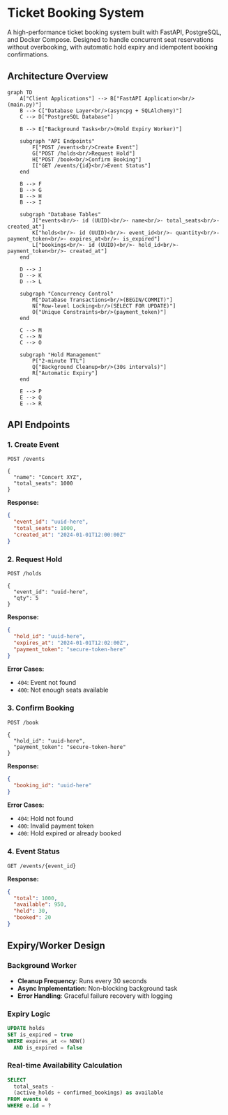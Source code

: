 # Ticket Booking System

A high-performance ticket booking system built with FastAPI, PostgreSQL, and Docker Compose. Designed to handle concurrent seat reservations without overbooking, with automatic hold expiry and idempotent booking confirmations.

## Architecture Overview

```mermaid
graph TD
    A["Client Applications"] --> B["FastAPI Application<br/>(main.py)"]
    B --> C["Database Layer<br/>(asyncpg + SQLAlchemy)"]
    C --> D["PostgreSQL Database"]
    
    B --> E["Background Tasks<br/>(Hold Expiry Worker)"]
    
    subgraph "API Endpoints"
        F["POST /events<br/>Create Event"]
        G["POST /holds<br/>Request Hold"]
        H["POST /book<br/>Confirm Booking"]
        I["GET /events/{id}<br/>Event Status"]
    end
    
    B --> F
    B --> G
    B --> H
    B --> I
    
    subgraph "Database Tables"
        J["events<br/>- id (UUID)<br/>- name<br/>- total_seats<br/>- created_at"]
        K["holds<br/>- id (UUID)<br/>- event_id<br/>- quantity<br/>- payment_token<br/>- expires_at<br/>- is_expired"]
        L["bookings<br/>- id (UUID)<br/>- hold_id<br/>- payment_token<br/>- created_at"]
    end
    
    D --> J
    D --> K
    D --> L
    
    subgraph "Concurrency Control"
        M["Database Transactions<br/>(BEGIN/COMMIT)"]
        N["Row-level Locking<br/>(SELECT FOR UPDATE)"]
        O["Unique Constraints<br/>(payment_token)"]
    end
    
    C --> M
    C --> N
    C --> O
    
    subgraph "Hold Management"
        P["2-minute TTL"]
        Q["Background Cleanup<br/>(30s intervals)"]
        R["Automatic Expiry"]
    end
    
    E --> P
    E --> Q
    E --> R
```

## API Endpoints

### 1. Create Event
```http
POST /events

{
  "name": "Concert XYZ",
  "total_seats": 1000
}
```

**Response:**
```json
{
  "event_id": "uuid-here",
  "total_seats": 1000,
  "created_at": "2024-01-01T12:00:00Z"
}
```

### 2. Request Hold
```http
POST /holds

{
  "event_id": "uuid-here",
  "qty": 5
}
```

**Response:**
```json
{
  "hold_id": "uuid-here",
  "expires_at": "2024-01-01T12:02:00Z",
  "payment_token": "secure-token-here"
}
```

**Error Cases:**
- `404`: Event not found
- `400`: Not enough seats available

### 3. Confirm Booking
```http
POST /book

{
  "hold_id": "uuid-here",
  "payment_token": "secure-token-here"
}
```

**Response:**
```json
{
  "booking_id": "uuid-here"
}
```

**Error Cases:**
- `404`: Hold not found
- `400`: Invalid payment token
- `400`: Hold expired or already booked

### 4. Event Status
```http
GET /events/{event_id}
```

**Response:**
```json
{
  "total": 1000,
  "available": 950,
  "held": 30,
  "booked": 20
}
```

## Expiry/Worker Design

### Background Worker
- **Cleanup Frequency**: Runs every 30 seconds
- **Async Implementation**: Non-blocking background task
- **Error Handling**: Graceful failure recovery with logging

### Expiry Logic
```sql
UPDATE holds 
SET is_expired = true 
WHERE expires_at <= NOW() 
  AND is_expired = false
```

### Real-time Availability Calculation
```sql
SELECT 
  total_seats - 
  (active_holds + confirmed_bookings) as available
FROM events e
WHERE e.id = ?
```
